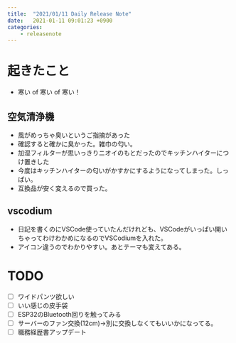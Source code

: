 ```yaml
---
title:  "2021/01/11 Daily Release Note"
date:   2021-01-11 09:01:23 +0900
categories:
	- releasenote
---
```

# 起きたこと

* 寒い of 寒い of 寒い！

## 空気清浄機

* 風がめっちゃ臭いというご指摘があった
* 確認すると確かに臭かった。雑巾の匂い。
* 加湿フィルターが思いっきりニオイのもとだったのでキッチンハイターにつけ置きした
* 今度はキッチンハイターの匂いがかすかにするようになってしまった。しっぱい。
* 互換品が安く変えるので買った。

## vscodium

* 日記を書くのにVSCode使っていたんだけれども、VSCodeがいっぱい開いちゃってわけわかめになるのでVSCodiumを入れた。
* アイコン違うのでわかりやすい。あとテーマも変えてある。

# TODO 

- [ ] ワイドパンツ欲しい
- [ ] いい感じの皮手袋
- [ ] ESP32のBluetooth回りを触ってみる
- [ ] サーバーのファン交換(12cm)→別に交換しなくてもいいかになってる。
- [ ] 職務経歴書アップデート